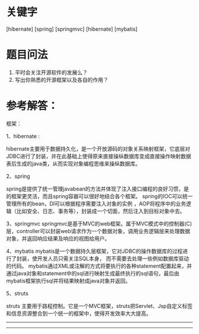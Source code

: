 # 关键字

 \[hibernate\] \[spring\]  \[springmvc\] \[hibernate\] 
 \[mybatis\]


# 题目问法
1. 平时会关注开源软件的发展么？
2. 写出你熟悉的开源框架以及各自的作用？

# 参考解答：

框架：

1、hibernate :

   hibernate主要用于数据持久化，是一个开放源码的对象关系映射框架，它底层对JDBC进行了封装，并在此基础上使得原来直接操纵数据库变成直接操作映射数据表后生成的java类，从而实现对象编程思维来操纵数据库。
   
2、spring
   
   spring是提供了统一管理javabean的方法并体现了注入接口编程的良好习惯，是的框架更灵活，而且spring容器可以很好地结合各个框架。
spring的IOC可以统一管理所有的bean，DI可以根据程序需要注入对象的实例 ，AOP将程序中的业务逻辑（比如安全、日志、事务等），封装成一个切面，然后注入到目标对象中去。   

3、springmvc
   springmvc是基于MVC的web框架。属于MVC模式中的控制器(C)层，controller可以封装web请求作为一个数据对象，调用业务逻辑层来处理数据对象，并返回响应结果及响应的视图给用户。


4、mybatis
 mybatis是一个数据持久层框架，它对JDBC的操作数据库的过程进行了封装，使开发人员只需关注SQL本身，
而不需要去处理一些例如数据库驱动的代码。
mybatis通过XML或注解的方式将要执行的各种statement配置起来，并通过java对象和statement中的sql进行映射生成最终执行的sql语句，最后由mybatis框架执行sql并将结果映射成java对象并返回。
    
5、struts 
 
   struts 主要用于路程控制。它是一个MVC框架，struts把Servlet、Jsp自定义标签和信息资源整合到一个统一的框架中，使得开发效率大大提高。
   

---
---

